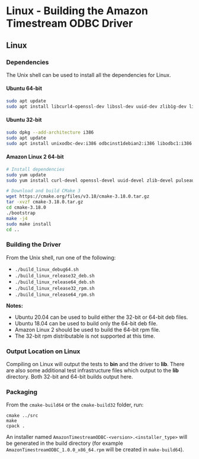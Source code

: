 # Linux - Building the Amazon Timestream ODBC Driver

## Linux

### Dependencies

The Unix shell can be used to install all the dependencies for Linux.

#### Ubuntu 64-bit
```sh
sudo apt update
sudo apt install libcurl4-openssl-dev libssl-dev uuid-dev zlib1g-dev libpulse-dev gcc gcc-multilib  g++ g++-multilib cmake linux-headers-$(uname -r) build-essential unixodbc-dev
```
#### Ubuntu 32-bit
```sh
sudo dpkg --add-architecture i386
sudo apt update 
sudo apt install unixodbc-dev:i386 odbcinst1debian2:i386 libodbc1:i386 libcurl4-openssl-dev:i386 libssl-dev:i386 uuid-dev:i386 cpp:i386 cpp-9:i386 gcc:i386 g++:i386 zlib1g-dev:i386 linux-headers-$(uname -r) gcc-multilib:i386 g++-multilib:i386 cmake g++-9:i386 gcc-9:i386 gcc-9-multilib:i386 g++-9-multilib:i386 binutils:i386 make:i386
```
#### Amazon Linux 2 64-bit
```sh
# Install dependencies
sudo yum update
sudo yum install curl-devel openssl-devel uuid-devel zlib-devel pulseaudio-libs-devel kernel-devel gcc gcc-c++ unixODBC-devel rpm-build

# Download and build CMake 3
wget https://cmake.org/files/v3.18/cmake-3.18.0.tar.gz
tar -xvzf cmake-3.18.0.tar.gz
cd cmake-3.18.0
./bootstrap
make -j4
sudo make install
cd ..
```

### Building the Driver

From the Unix shell, run one of the following:
* `./build_linux_debug64.sh`
* `./build_linux_release32_deb.sh`
* `./build_linux_release64_deb.sh`
* `./build_linux_release32_rpm.sh`
* `./build_linux_release64_rpm.sh`

**Notes:**
* Ubuntu 20.04 can be used to build either the 32-bit or 64-bit deb files.
* Ubuntu 18.04 can be used to build only the 64-bit deb file.
* Amazon Linux 2 should be used to build the 64-bit rpm file.
* The 32-bit rpm distributable is not supported at this time.

### Output Location on Linux

Compiling on Linux will output the tests to **bin** and the driver to **lib**. There are also some additional test infrastructure files which output to the **lib** directory. Both 32-bit and 64-bit builds output here.

### Packaging

From the `cmake-build64` or the `cmake-build32` folder, run:

```
cmake ../src
make
cpack .
```

An installer named `AmazonTimestreamODBC-<version>.<installer_type>` will be generated in the build directory (for example `AmazonTimestreamODBC_1.0.0_x86_64.rpm` will be created in `make-build64`).
